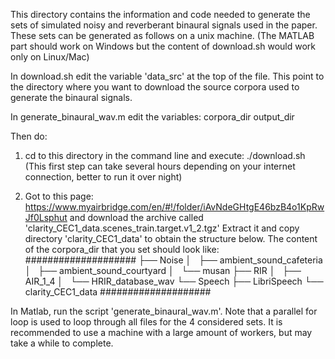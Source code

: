 This directory contains the information and code needed to generate the sets of
simulated noisy and reverberant binaural signals used in the paper.  These sets
can be generated as follows on a unix machine.  (The MATLAB part should work on
Windows but the content of download.sh would work only on Linux/Mac)

In download.sh edit the variable 'data_src' at the top of the file.  This point
to the directory where you want to download the source corpora used to generate
the binaural signals.

In generate_binaural_wav.m edit the variables: 
corpora_dir
output_dir

Then do:

1) cd to this directory in the command line and execute: ./download.sh
(This first step can take several hours depending on your internet connection, better to run it over night)

2) Got to this page:
https://www.myairbridge.com/en/#!/folder/iAvNdeGHtgE46bzB4o1KpRwJf0Lsphut
and download the archive called 'clarity_CEC1_data.scenes_train.target.v1_2.tgz'
Extract it and copy directory 'clarity_CEC1_data' to obtain the structure below.
The content of the corpora_dir that you set should look like:
####################
├── Noise
│   ├── ambient_sound_cafeteria
│   ├── ambient_sound_courtyard
│   └── musan
├── RIR
│   ├── AIR_1_4
│   └── HRIR_database_wav
└── Speech
    ├── LibriSpeech
    └── clarity_CEC1_data
####################

In Matlab, run the script 'generate_binaural_wav.m'.  Note that a parallel for
loop is used to loop through all files for the 4 considered sets.  It is
recommended to use a machine with a large amount of workers, but may take a
while to complete.
